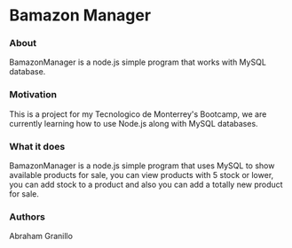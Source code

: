 # Bamazon Manager

### About

BamazonManager is a node.js simple program that works with MySQL database.

### Motivation

This is a project for my Tecnologico de Monterrey's Bootcamp, we are currently learning how to use Node.js along with MySQL databases.

### What it does

BamazonManager is a node.js simple program that uses MySQL to show available products for sale, you can view products with 5 stock or lower, you can add stock to a product and also you can add a totally new product for sale.


### Authors

Abraham Granillo